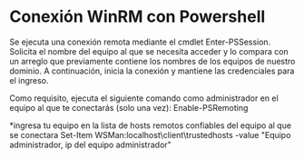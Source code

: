 # Conexión WinRM con Powershell
Se ejecuta una conexión remota mediante el cmdlet Enter-PSSession. Solicita el nombre del equipo al que se necesita acceder y lo compara con un arreglo que previamente contiene los nombres de los equipos de nuestro dominio. A continuación, inicia la conexión y mantiene las credenciales para el ingreso.

Como requisito, ejecuta el siguiente comando como administrador en el equipo al que te conectarás (solo una vez):
Enable-PSRemoting 

*ingresa tu equipo en la lista de hosts remotos confiables del equipo al que se conectara 
Set-Item WSMan:localhost\client\trustedhosts -value "Equipo administrador, ip del equipo administrador"
